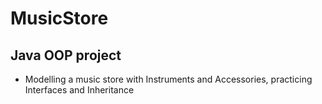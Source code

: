 # MusicStore
## Java OOP project
* Modelling a music store with Instruments and Accessories, practicing Interfaces and Inheritance
